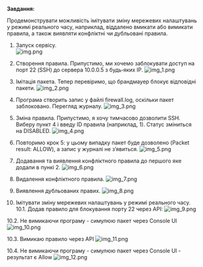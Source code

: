  **Завдання:**
 
Продемонструвати можливість імітувати зміну мережевих налаштувань у режимі реального часу, наприклад, віддалено вмикати або вимикати правила, а також виявляти конфліктні чи дубльовані правила. 

1. Запуск сервісу.  
![img.png](img.png)

2. Створення правила. Припустимо, ми хочемо заблокувати доступ на порт 22 (SSH) до сервера 10.0.0.5 з будь‑яких IP. 
![img_1.png](img_1.png)

3. Імітація пакета. Тепер перевіримо, що брандмауер блокує відповідні пакети. 
![img_2.png](img_2.png)

4. Програма створить запис у файлі firewall.log, оскільки пакет заблоковано. Перегляд журналу. 
![img_3.png](img_3.png)

5. Зміна правила. Припустимо, я хочу тимчасово  дозволити SSH. Виберу пункт 4 і введу ID правила (наприклад, 1). Статус зміниться на DISABLED. 
![img_4.png](img_4.png)

6. Повторимо крок 5: у цьому випадку пакет буде дозволено (Packet result: ALLOW), а запис у журналі не з’явиться.
![img_5.png](img_5.png)

7. Додавання та виявлення конфліктного правила до першого яке додали в пункі 2. 
![img_6.png](img_6.png)

8. Видалення конфліктного правила.
![img_7.png](img_7.png)

9. Виявлення дубльованих правих.
![img_8.png](img_8.png)

10. Імітувати зміну мережевих налаштувань у режимі реального часу.
10.1. Додав правило для блокування порту 22 через API:
![img_9.png](img_9.png)

10.2. Не вимикаючи програму - симулюю пакет через Console UI
![img_10.png](img_10.png)

10.3. Вимикаю правило через API
![img_11.png](img_11.png)

10.4. Не вимикаючи програму - симулюю пакет через Console UI - результат є Allow 
![img_12.png](img_12.png)
